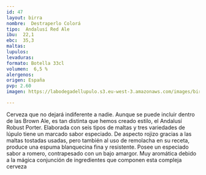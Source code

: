 ```yaml
---
id: 47
layout: birra
nombre:  Destraperlo Colorá
tipo:  Andalusí Red Ale
ibu:  22,1
ebc:  35,3
maltas: 
lupulos: 
levaduras: 
formato: Botella 33cl
volumen:  6,5 %
alergenos: 
origen: España
pvp: 2.60
imagen: https://labodegadellupulo.s3.eu-west-3.amazonaws.com/images/birras/colora.jpg

---
```

Cerveza que no dejará indiferente a nadie. Aunque se puede incluir dentro de las Brown Ale, es tan distinta que hemos creado estilo, el Andalusí Robust Porter. Elaborada con seis tipos de maltas y tres variedades de lúpulo tiene un marcado sabor especiado. De aspecto rojizo gracias a las maltas tostadas usadas, pero también al uso de remolacha en su receta, produce una espuma blanquecina fina y resistente. Posee un especiado sabor a romero, contrapesado con un bajo amargor. Muy aromática debido a la mágica conjunción de ingredientes que componen esta compleja cerveza








